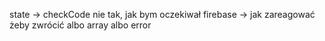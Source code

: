 state -> checkCode nie tak, jak bym oczekiwał
firebase -> jak zareagować żeby zwrócić albo array albo error
